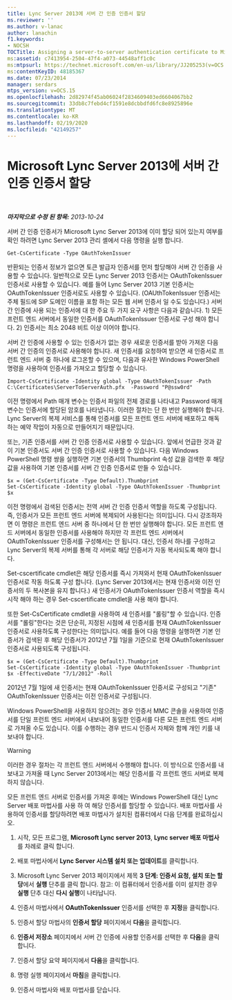 ```yaml
---
title: Lync Server 2013에 서버 간 인증 인증서 할당
ms.reviewer: ''
ms.author: v-lanac
author: lanachin
f1.keywords:
- NOCSH
TOCTitle: Assigning a server-to-server authentication certificate to Microsoft Lync Server 2013
ms:assetid: c7413954-2504-47f4-a073-44548aff1c0c
ms:mtpsurl: https://technet.microsoft.com/en-us/library/JJ205253(v=OCS.15)
ms:contentKeyID: 48185367
ms.date: 07/23/2014
manager: serdars
mtps_version: v=OCS.15
ms.openlocfilehash: 2d82974f45ab06024f2834609403ed6604067bb2
ms.sourcegitcommit: 33db8c7febd4cf1591e8dcbbdfd6fc8e8925896e
ms.translationtype: MT
ms.contentlocale: ko-KR
ms.lasthandoff: 02/19/2020
ms.locfileid: "42149257"
---
```

<div data-xmlns="http://www.w3.org/1999/xhtml">

<div class="topic" data-xmlns="http://www.w3.org/1999/xhtml" data-msxsl="urn:schemas-microsoft-com:xslt" data-cs="http://msdn.microsoft.com/">

<div data-asp="https://msdn2.microsoft.com/asp">

# <a name="assigning-a-server-to-server-authentication-certificate-to-microsoft-lync-server-2013"></a>Microsoft Lync Server 2013에 서버 간 인증 인증서 할당

</div>

<div id="mainSection">

<div id="mainBody">

<span> </span>

_**마지막으로 수정 된 항목:** 2013-10-24_

서버 간 인증 인증서가 Microsoft Lync Server 2013에 이미 할당 되어 있는지 여부를 확인 하려면 Lync Server 2013 관리 셸에서 다음 명령을 실행 합니다.

    Get-CsCertificate -Type OAuthTokenIssuer

반환되는 인증서 정보가 없으면 토큰 발급자 인증서를 먼저 할당해야 서버 간 인증을 사용할 수 있습니다. 일반적으로 모든 Lync Server 2013 인증서는 OAuthTokenIssuer 인증서로 사용할 수 있습니다. 예를 들어 Lync Server 2013 기본 인증서는 OAuthTokenIssuer 인증서로도 사용할 수 있습니다. (OAUthTokenIssuer 인증서는 주체 필드에 SIP 도메인 이름을 포함 하는 모든 웹 서버 인증서 일 수도 있습니다.) 서버 간 인증에 사용 되는 인증서에 대 한 주요 두 가지 요구 사항은 다음과 같습니다. 1) 모든 프런트 엔드 서버에서 동일한 인증서를 OAuthTokenIssuer 인증서로 구성 해야 합니다. 2) 인증서는 최소 2048 비트 이상 이어야 합니다.

서버 간 인증에 사용할 수 있는 인증서가 없는 경우 새로운 인증서를 받아 가져온 다음 서버 간 인증의 인증서로 사용해야 합니다. 새 인증서를 요청하여 받으면 새 인증서로 프런트 엔드 서버 중 하나에 로그온할 수 있으며, 다음과 유사한 Windows PowerShell 명령을 사용하여 인증서를 가져오고 할당할 수 있습니다.

    Import-CsCertificate -Identity global -Type OAuthTokenIssuer -Path C:\Certificates\ServerToServerAuth.pfx  -Password "P@ssw0rd"

이전 명령에서 Path 매개 변수는 인증서 파일의 전체 경로를 나타내고 Password 매개 변수는 인증서에 할당된 암호를 나타냅니다. 이러한 절차는 단 한 번만 실행해야 합니다. Lync Server의 복제 서비스를 통해 인증서를 모든 프런트 엔드 서버에 배포하고 해독하는 예약 작업이 자동으로 만들어지기 때문입니다.

또는, 기존 인증서를 서버 간 인증 인증서로 사용할 수 있습니다. 앞에서 언급한 것과 같이 기본 인증서도 서버 간 인증 인증서로 사용할 수 있습니다. 다음 Windows PowerShell 명령 쌍을 실행하면 기본 인증서의 Thumbprint 속성 값을 검색한 후 해당 값을 사용하여 기본 인증서를 서버 간 인증 인증서로 만들 수 있습니다.

    $x = (Get-CsCertificate -Type Default).Thumbprint
    Set-CsCertificate -Identity global -Type OAuthTokenIssuer -Thumbprint $x

이전 명령에서 검색된 인증서는 전역 서버 간 인증 인증서 역할을 하도록 구성됩니다. 즉, 인증서가 모든 프런트 엔드 서버에 복제되어 사용된다는 의미입니다. 다시 강조하자면 이 명령은 프런트 엔드 서버 중 하나에서 단 한 번만 실행해야 합니다. 모든 프런트 엔드 서버에서 동일한 인증서를 사용해야 하지만 각 프런트 엔드 서버에서 OAuthTokenIssuer 인증서를 구성해서는 안 됩니다. 대신, 인증서 하나를 구성하고 Lync Server의 복제 서버를 통해 각 서버로 해당 인증서가 자동 복사되도록 해야 합니다.

Set-cscertificate cmdlet은 해당 인증서를 즉시 가져와서 현재 OAuthTokenIssuer 인증서로 작동 하도록 구성 합니다. (Lync Server 2013에서는 현재 인증서와 이전 인증서의 두 복사본을 유지 합니다.) 새 인증서가 OAuthTokenIssuer 인증서 역할을 즉시 시작 해야 하는 경우 Set-cscertificate cmdlet을 사용 해야 합니다.

또한 Set-CsCertificate cmdlet을 사용하여 새 인증서를 "롤링"할 수 있습니다. 인증서를 "롤링"한다는 것은 단순히, 지정된 시점에 새 인증서를 현재 OAuthTokenIssuer 인증서로 사용하도록 구성한다는 의미입니다. 예를 들어 다음 명령을 실행하면 기본 인증서가 검색된 후 해당 인증서가 2012년 7월 1일을 기준으로 현재 OAuthTokenIssuer 인증서로 사용되도록 구성됩니다.

    $x = (Get-CsCertificate -Type Default).Thumbprint
    Set-CsCertificate -Identity global -Type OAuthTokenIssuer -Thumbprint $x -EffectiveDate "7/1/2012" -Roll

2012년 7월 1일에 새 인증서는 현재 OAuthTokenIssuer 인증서로 구성되고 "기존" OAuthTokenIssuer 인증서는 이전 인증서로 구성됩니다.

Windows PowerShell을 사용하지 않으려는 경우 인증서 MMC 콘솔을 사용하여 인증서를 단일 프런트 엔드 서버에서 내보내어 동일한 인증서를 다른 모든 프런트 엔드 서버로 가져올 수도 있습니다. 이를 수행하는 경우 반드시 인증서 자체와 함께 개인 키를 내보내야 합니다.

<div>


> [!WARNING]
> 이러한 경우 절차는 각 프런트 엔드 서버에서 수행해야 합니다. 이 방식으로 인증서를 내보내고 가져올 때 Lync Server 2013에서는 해당 인증서를 각 프런트 엔드 서버로 복제 하지 않습니다.



</div>

모든 프런트 엔드 서버로 인증서를 가져온 후에는 Windows PowerShell 대신 Lync Server 배포 마법사를 사용 하 여 해당 인증서를 할당할 수 있습니다. 배포 마법사를 사용하여 인증서를 할당하려면 배포 마법사가 설치된 컴퓨터에서 다음 단계를 완료하십시오.

1.  시작, 모든 프로그램, **Microsoft Lync server 2013**, **Lync server 배포 마법사**를 차례로 클릭 합니다.

2.  배포 마법사에서 **Lync Server 시스템 설치 또는 업데이트**를 클릭합니다.

3.  Microsoft Lync Server 2013 페이지에서 제목 **3 단계: 인증서 요청, 설치 또는 할당**에서 **실행** 단추를 클릭 합니다. 참고: 이 컴퓨터에서 인증서를 이미 설치한 경우 **실행** 단추 대신 **다시 실행**이 나타납니다.

4.  인증서 마법사에서 **OAuthTokenIssuer** 인증서를 선택한 후 **지정**을 클릭합니다.

5.  인증서 할당 마법사의 **인증서 할당** 페이지에서 **다음**을 클릭합니다.

6.  **인증서 저장소** 페이지에서 서버 간 인증에 사용할 인증서를 선택한 후 **다음**을 클릭합니다.

7.  인증서 할당 요약 페이지에서 **다음**을 클릭합니다.

8.  명령 실행 페이지에서 **마침**을 클릭합니다.

9.  인증서 마법사와 배포 마법사를 닫습니다.

</div>

<span> </span>

</div>

</div>

</div>

